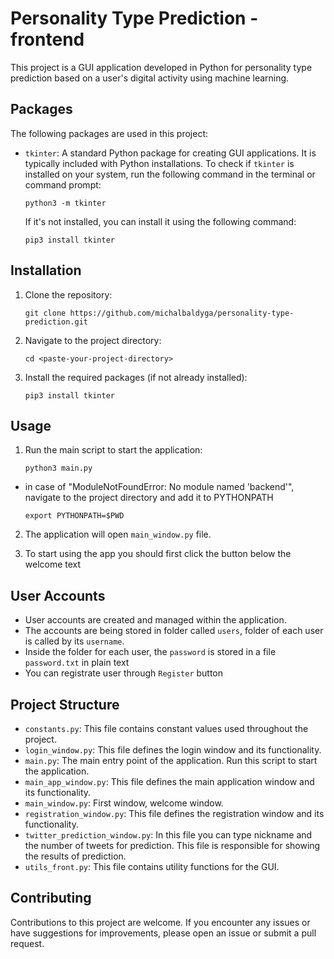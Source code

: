 # Personality Type Prediction - frontend

This project is a GUI application developed in Python for personality type prediction based on a user's digital activity using machine learning.

## Packages

The following packages are used in this project:

- `tkinter`: A standard Python package for creating GUI applications. It is typically included with Python installations. To check if `tkinter` is installed on your system, run the following command in the terminal or command prompt:
    ```shell
    python3 -m tkinter
    ```
    If it's not installed, you can install it using the following command:
    ```shell
    pip3 install tkinter
    ```

## Installation

1. Clone the repository:

    ```shell
    git clone https://github.com/michalbaldyga/personality-type-prediction.git
    ```

2. Navigate to the project directory:

    ```shell
    cd <paste-your-project-directory>
    ```

3. Install the required packages (if not already installed):

    ```shell
    pip3 install tkinter
    ```

## Usage

1. Run the main script to start the application:

    ```shell
    python3 main.py
    ```

- in case of "ModuleNotFoundError: No module named 'backend'", navigate to the project directory and add it to PYTHONPATH

	```shell
	export PYTHONPATH=$PWD
	```

2. The application will open `main_window.py` file.

3. To start using the app you should first click the button below the welcome text

## User Accounts

- User accounts are created and managed within the application.
- The accounts are being stored in folder called `users`, folder of each user is called by its `username`.
- Inside the folder for each user, the `password` is stored in a file `password.txt` in plain text
- You can registrate user through `Register` button

## Project Structure

- `constants.py`: This file contains constant values used throughout the project.
- `login_window.py`: This file defines the login window and its functionality.
- `main.py`: The main entry point of the application. Run this script to start the application.
- `main_app_window.py`: This file defines the main application window and its functionality.
- `main_window.py`: First window, welcome window.
- `registration_window.py`: This file defines the registration window and its functionality.
- `twitter_prediction_window.py`: In this file you can type nickname and the number of tweets for prediction.
This file is responsible for showing the results of prediction.
- `utils_front.py`: This file contains utility functions for the GUI.

## Contributing

Contributions to this project are welcome. If you encounter any issues or have suggestions for improvements, please open an issue or submit a pull request.


